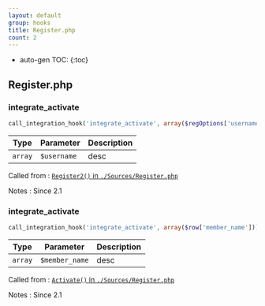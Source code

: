 ```yaml
---
layout: default
group: hooks
title: Register.php
count: 2
---
```

* auto-gen TOC:
{:toc}

## Register.php
### integrate_activate

```php
call_integration_hook('integrate_activate', array($regOptions['username']))
```

Type|Parameter|Description
---|---|---
`array`|`$username`|desc

Called from
: [`Register2()` in `./Sources/Register.php`](../docs/register.html#register2)

Notes
: Since 2.1

### integrate_activate

```php
call_integration_hook('integrate_activate', array($row['member_name']))
```

Type|Parameter|Description
---|---|---
`array`|`$member_name`|desc

Called from
: [`Activate()` in `./Sources/Register.php`](../docs/register.html#activate)

Notes
: Since 2.1

